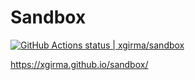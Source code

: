 # Sandbox
[![GitHub Actions status | xgirma/sandbox](https://github.com/xgirma/sandbox/workflows/NodeCI/badge.svg)](https://github.com/xgirma/sandbox/actions?workflow=NodeCI)

https://xgirma.github.io/sandbox/
